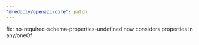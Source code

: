 ```yaml
---
"@redocly/openapi-core": patch
---
```


fix: no-required-schema-properties-undefined now considers properties in any/oneOf
